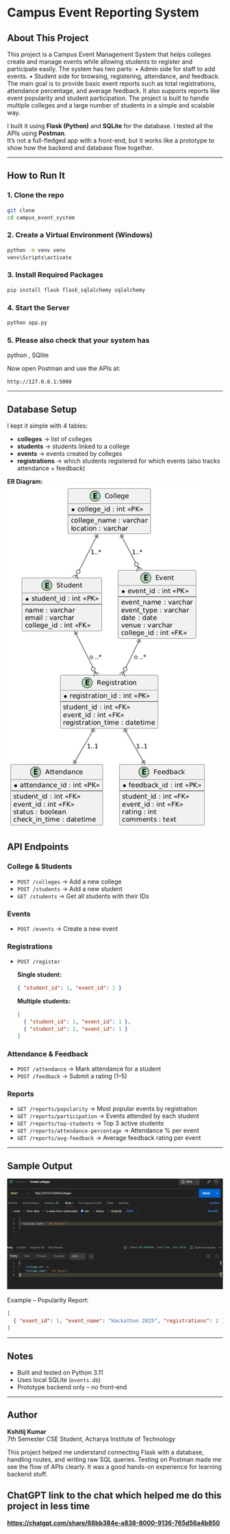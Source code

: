 # Campus Event Reporting System
    

## About This Project
This project is a Campus Event Management System that helps colleges create and manage events while allowing students to register and participate easily. The system has two parts:
•	Admin side for staff to add events.
•	Student side for browsing, registering, attendance, and feedback.
The main goal is to provide basic event reports such as total registrations, attendance percentage, and average feedback. It also supports reports like event popularity and student participation. The project is built to handle multiple colleges and a large number of students in a simple and scalable way.

I built it using **Flask (Python)** and **SQLite** for the database. I tested all the APIs using **Postman**.  
It’s not a full-fledged app with a front-end, but it works like a prototype to show how the backend and database flow together.

---

## How to Run It

### 1. Clone the repo
```bash
git clone 
cd campus_event_system
```

### 2. Create a Virtual Environment (Windows)
```bash
python -m venv venv
venv\Scripts\activate
```

### 3. Install Required Packages
```bash
pip install flask flask_sqlalchemy sqlalchemy
```

### 4. Start the Server
```bash
python app.py
```
### 5. Please also check that your system has 
python , SQlite 

Now open Postman and use the APIs at:

```
http://127.0.0.1:5000
```

---

## Database Setup
I kept it simple with 4 tables:

* **colleges** → list of colleges
* **students** → students linked to a college
* **events** → events created by colleges
* **registrations** → which students registered for which events (also tracks attendance + feedback)

**ER Diagram:**  
![ER Diagram](image-1.png)

## API Endpoints

### College & Students
* `POST /colleges` → Add a new college
* `POST /students` → Add a new student
* `GET /students` → Get all students with their IDs

### Events
* `POST /events` → Create a new event

### Registrations
* `POST /register`

  **Single student:**
  ```json
  { "student_id": 1, "event_id": 1 }
  ```
  
  **Multiple students:**
  ```json
  [
    { "student_id": 1, "event_id": 1 },
    { "student_id": 2, "event_id": 1 }
  ]
  ```

### Attendance & Feedback
* `POST /attendance` → Mark attendance for a student
* `POST /feedback` → Submit a rating (1–5)

### Reports
* `GET /reports/popularity` → Most popular events by registration
* `GET /reports/participation` → Events attended by each student
* `GET /reports/top-students` → Top 3 active students
* `GET /reports/attendance-percentage` → Attendance % per event
* `GET /reports/avg-feedback` → Average feedback rating per event

---

## Sample Output
![creating colleges](image-2.png)

Example – Popularity Report:
```json
[
  { "event_id": 1, "event_name": "Hackathon 2025", "registrations": 2 }
]
```

---

## Notes
* Built and tested on Python 3.11
* Uses local SQLite (`events.db`)
* Prototype backend only – no front-end

---

## Author
**Kshitij Kumar**  
7th Semester CSE Student, Acharya Institute of Technology  

This project helped me understand connecting Flask with a database, handling routes, and writing raw SQL queries. Testing on Postman made me see the flow of APIs clearly. It was a good hands-on experience for learning backend stuff.

## ChatGPT link to the chat which helped me do this project in less time

**https://chatgpt.com/share/68bb384e-a838-8000-9136-765d56a4b850**
